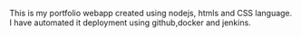 This is my portfolio webapp created using nodejs, htmls and CSS language.
I have automated it deployment using github,docker and jenkins.
